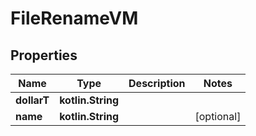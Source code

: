 
# FileRenameVM

## Properties
Name | Type | Description | Notes
------------ | ------------- | ------------- | -------------
**dollarT** | **kotlin.String** |  | 
**name** | **kotlin.String** |  |  [optional]



